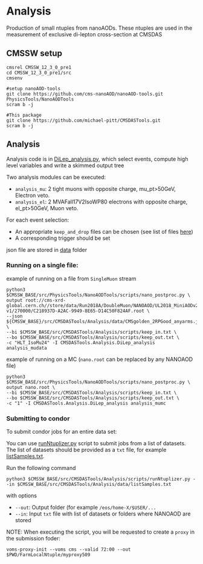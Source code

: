 # Analysis
Production of small ntuples from nanoAODs. These ntuples are used in the measurement of exclusive di-lepton cross-section at CMSDAS

## CMSSW setup
```
cmsrel CMSSW_12_3_0_pre1
cd CMSSW_12_3_0_pre1/src
cmsenv

#setup nanoAOD-tools
git clone https://github.com/cms-nanoAOD/nanoAOD-tools.git PhysicsTools/NanoAODTools
scram b -j

#This package
git clone https://github.com/michael-pitt/CMSDASTools.git
scram b -j
```

## Analysis


Analysis code is in [DiLep_analysis.py](https://github.com/michael-pitt/CMSDASTools/blob/main/Analysis/python/DiLep_analysis.py), which select events, compute high level variables and write a skimmed output tree

Two analysis modules can be executed:
- `analysis_mu`: 2 tight muons with opposite charge, mu_pt>50GeV, Electron veto. 
- `analysis_el`: 2 MVAFall17V2IsoWP80 electrons with opposite charge, el_pt>50GeV, Muon veto.

For each event selection:
- An appropriate `keep_and_drop` files can be chosen (see list of files [here](https://github.com/michael-pitt/CMSDASTools/tree/main/Analysis/scripts))
- A corresponding trigger should be set

json file are stored in [data](https://github.com/michael-pitt/CMSDASTools/tree/main/data) folder

### Running on a single file:

example of running on a file from `SingleMuon` stream
```
python3 $CMSSW_BASE/src/PhysicsTools/NanoAODTools/scripts/nano_postproc.py \
output root://cms-xrd-global.cern.ch//store/data/Run2018A/DoubleMuon/NANOAOD/UL2018_MiniAODv2_NanoAODv9-v1/270000/C218937D-A2AC-9949-8E65-D14C50F824AF.root \
--json ${CMSSW_BASE}/src/CMSDASTools/Analysis/data/CMSgolden_2RPGood_anyarms.json \
--bi $CMSSW_BASE/src/CMSDASTools/Analysis/scripts/keep_in.txt \
--bo $CMSSW_BASE/src/CMSDASTools/Analysis/scripts/keep_out.txt \
-c "HLT_IsoMu24" -I CMSDASTools.Analysis.DiLep_analysis analysis_mudata
```

example of running on a MC (`nano.root` can be replaced by any NANOAOD file)
```
python3 $CMSSW_BASE/src/PhysicsTools/NanoAODTools/scripts/nano_postproc.py \
output nano.root \
--bi $CMSSW_BASE/src/CMSDASTools/Analysis/scripts/keep_in.txt \
--bo $CMSSW_BASE/src/CMSDASTools/Analysis/scripts/keep_out.txt \
-c "1" -I CMSDASTools.Analysis.DiLep_analysis analysis_mumc
```

### Submitting to condor

To submit condor jobs for an entire data set:

You can use [runNtuplizer.py](https://github.com/michael-pitt/CMSDASTools/blob/main/Analysis/scripts/runNtuplizer.py) script to submit jobs from a list of datasets.
The list of datasets should be provided as a `txt` file, for example [listSamples.txt](https://github.com/michael-pitt/CMSDASTools/blob/main/Analysis/data/listSamples.txt).

Run the following command
```
python3 $CMSSW_BASE/src/CMSDASTools/Analysis/scripts/runNtuplizer.py --in $CMSSW_BASE/src/CMSDASTools/Analysis/data/listSamples.txt
```
with options
- `--out`: Output folder (for example `/eos/home-X/$USER/...`
- `--in`: Input `txt` file with list of datasets or folders where NANOAOD are stored

NOTE: When executing the script, you will be requested to create a `proxy` in the submission foder:

```
voms-proxy-init --voms cms --valid 72:00 --out $PWD/FarmLocalNtuple/myproxy509
```
